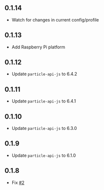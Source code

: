 ## 0.1.14
* Watch for changes in current config/profile

## 0.1.13
* Add Raspberry Pi platform

## 0.1.12
* Update `particle-api-js` to 6.4.2

## 0.1.11
* Update `particle-api-js` to 6.4.1

## 0.1.10
* Update `particle-api-js` to 6.3.0

## 0.1.9
* Update `particle-api-js` to 6.1.0

## 0.1.8
* Fix [#2](https://github.com/spark/particle-dev-profiles/issues/2)
